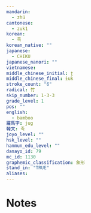 ```yaml
---
mandarin:
  - zhú
cantonese:
  - zuk1
korean:
  - 죽
korean_native: ""
japanese:
  - CHIKU
japanese_nanori: ""
vietnamese:
middle_chinese_initial: ʈ
middle_chinese_final: ɨuk
stroke_count: "6"
radical: 竹
skip_number: 1-3-3
grade_level: 1
pos: ""
english:
  - bamboo
羅馬字: jug
韓文: 죽
joyo_level: ""
hsk_level: ""
hanmun_edu_level: ""
danayo_id: 79
mc_id: 1130
graphemic_classification: 象形
stand_in: "TRUE"
aliases:
---
```


# Notes
